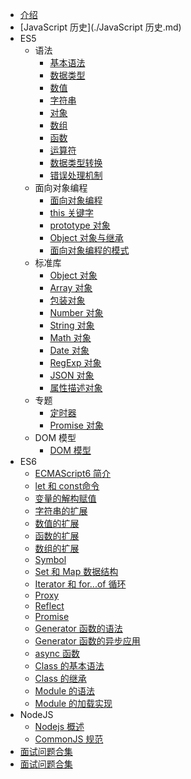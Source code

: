 * [介绍](./README.md)
* [JavaScript 历史](./JavaScript 历史.md)
* ES5
  * 语法
    * [基本语法](./ES5/语法/基本语法.md)
    * [数据类型](./ES5/语法/数据类型.md)
    * [数值](./ES5/语法/数值.md)
    * [字符串](./ES5/语法/字符串.md)
    * [对象](./ES5/语法/对象.md)
    * [数组](./ES5/语法/数组.md)
    * [函数](./ES5/语法/函数.md)
    * [运算符](./ES5/语法/运算符.md)
    * [数据类型转换](./ES5/语法/数据类型转换.md)
    * [错误处理机制](./ES5/语法/错误处理机制.md)
  * 面向对象编程
    * [面向对象编程](./ES5/面向对象编程/JS面向对象概述.md)
    * [this 关键字](./ES5/面向对象编程/this关键字.md)
    * [prototype 对象](./ES5/面向对象编程/prototype对象.md)
    * [Object 对象与继承](./ES5/面向对象编程/Object对象与继承.md)
    * [面向对象编程的模式](./ES5/面向对象编程/面向对象编程的模式.md)
  * 标准库
    * [Object 对象](./ES5/标准库/Object对象.md)
    * [Array 对象](./ES5/标准库/Array对象.md)
    * [包装对象](./ES5/标准库/包装对象.md)
    * [Number 对象](./ES5/标准库/Number对象.md)
    * [String 对象](./ES5/标准库/String对象.md)
    * [Math 对象](./ES5/标准库/Math对象.md)
    * [Date 对象](./ES5/标准库/Date对象.md)
    * [RegExp 对象](./ES5/标准库/RegExp对象.md)
    * [JSON 对象](./ES5/标准库/JSON对象.md)
    * [属性描述对象](./ES5/标准库/属性描述对象.md)
  * 专题
    * [定时器](./ES5/专题/定时器.md)
    * [Promise 对象](./ES5/专题/Promise对象.md)
    <!-- * [严格模式](./ES5/专题/严格模式.md) -->
  * DOM 模型
    * [DOM 模型](./ES5/DOM模型/DOM模型.md)
* ES6
  * [ECMAScript6 简介](./ES6/ECMAScript6简介.md)
  * [let 和 const命令](./ES6/let和const命令.md)
  * [变量的解构赋值](./ES6/变量的解构赋值.md)
  * [字符串的扩展](./ES6/字符串的扩展.md)
  * [数值的扩展](./ES6/数值的扩展.md)
  * [函数的扩展](./ES6/函数的扩展.md)
  * [数组的扩展](./ES6/数组的扩展.md)
  * [Symbol](./ES6/Symbol.md)
  * [Set 和 Map 数据结构](./ES6/Set和Map数据结构.md)
  * [Iterator 和 for...of 循环](./ES6/Iterator和for...of循环.md)
  * [Proxy](./ES6/Proxy.md)
  * [Reflect](./ES6/Reflect.md)
  * [Promise](./ES6/Promise.md)
  * [Generator 函数的语法](./ES6/Generator函数的语法.md)
  * [Generator 函数的异步应用](./ES6/Generator函数的异步应用.md)
  * [async 函数](./ES6/async函数.md)
  * [Class 的基本语法](./ES6/Class的基本语法.md)
  * [Class 的继承](./ES6/Class的继承.md)
  * [Module 的语法](./ES6/Module的语法.md)
  * [Module 的加载实现](./ES6/Module的加载实现.md)
* NodeJS
  * [Nodejs 概述](./NodeJS/Nodejs概述.md)
  * [CommonJS 规范](./NodeJS/CommonJS规范.md)
* [面试问题合集](./编程风格.md)
* [面试问题合集](./面试问题合集.md)